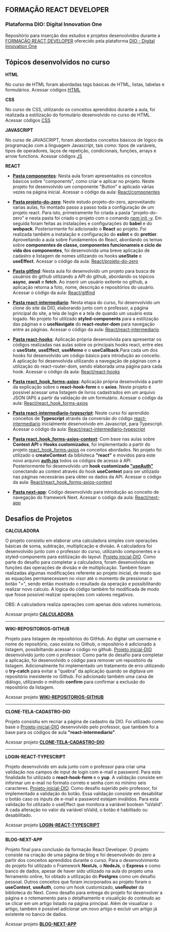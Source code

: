 ## **FORMAÇÃO REACT DEVELOPER**
### **Plataforma DIO: Digital Innovation One**

Repositório para inserção dos estudos e projetos desenvolvidos durante a [FORMAÇÃO REACT DEVELOPER](https://www.dio.me/en/curso-react) oferecido pela plataforma [DIO - Digital Innovation One](https://www.dio.me)

## **Tópicos desenvolvidos no curso**

__**HTML**__

No curso de HTML foram abordadas tags básicas de HTML, listas, tabelas e formulários. Acessar códigos [HTML](https://github.com/astorti/Formacao-React-Developer-DIO/tree/main/CODIGOS_AULA/HTML)

__**CSS**__

No curso de CSS, utilizando os conceitos aprendidos durante a aula, foi realizada a estilização do formulário desenvolvido no curso de HTML. Acessar códigos [CSS](https://github.com/astorti/Formacao-React-Developer-DIO/tree/main/CODIGOS_AULA/CSS)

__**JAVASCRIPT**__

No curso de JAVASCRIPT, foram abordados conceitos básicos de lógico de programação com a linguagem Javascript, tais como: tipos de variáveis, tipos de operadores, laços de repetição, condicionais, funções, arrays e arrow functions. Acessar códigos [JS](https://github.com/astorti/Formacao-React-Developer-DIO/tree/main/CODIGOS_AULA/JS)

__**REACT**__

- **<u>Pasta componentes**</u>:
 Nesta aula foram apresentados os conceitos básicos sobre "components", como criar e aplicar no projeto. Neste projeto foi desenvolvido um componente "Button" e aplicado várias vezes na página inicial. 
 Acessar o código da aula: [React/componentes](https://github.com/astorti/Formacao-React-Developer-DIO/tree/main/CODIGOS_AULA/REACT/componentes)

 
- **<u>Pasta projeto-do-zero**</u>:
 Neste estudo projeto-do-zero, aproveitando varias aulas, foi montado passo a passo toda a configuração de um projeto react. Para isto, primeiramente foi criada a pasta "projeto-do-zero" e nesta pasta foi criado o projeto com o comando <u>npm init -y</u>. Em seguida foram feitas as instalações e configurações do **babel** e do **webpack**. Posteriormente foi adicionado o **React** ao projeto. Foi realizada também a instalação e configuração do **eslint** e do **prettier**. Aproveitando a aula sobre Fundamentos do React, abordando os temas sobre **componentes de classe,  componentes funcionameis e ciclo de vida dos componentes**, foi desenvolvida uma breve aplicação de cadastro e listagem de nomes utilizando os hooks **useState** e **useEffect**. 
 Acessar o código da aula: [React/projeto-do-zero](https://github.com/astorti/Formacao-React-Developer-DIO/tree/main/CODIGOS_AULA/REACT/projeto-do-zero)


- **<u>Pasta gitfind**</u>:
 Nesta aula foi desenvolvido um projeto para busca de usuários do github utilizando a API do github, abordando os tópicos **async**, **await** e **fetch**. Ao inserir um usuário exitente no github, a aplicação retorna a foto, nome,  descrição e repositórios do usuário.
 Acessar o código da aula: [React/gitfind](https://github.com/astorti/Formacao-React-Developer-DIO/tree/main/CODIGOS_AULA/REACT/gitfind)



- **<u>Pasta react-intermediario**</u>:
 Nesta etapa do curso, foi desenvolvido um clone do site da DIO, elaborando junto com o professor, a página principal do site, a tela de login e a tela de quando um usuário esta logado. No projeto foi utilizado **styled-components** para a estilização das páginas e o **useNavigate** do **react-router-dom** para navegação entre as páginas. Acessar o código da aula: [React/react-intermediario](https://github.com/astorti/Formacao-React-Developer-DIO/tree/main/CODIGOS_AULA/REACT/react-intermediario)


 - **<u>Pasta react-hooks**</u>: Aplicação própria desenvolvida para apresentar os códigos realizadas nas aulas sobre os principais hooks react, entre eles o **useState**, **useEffect**, **useMemo** e o **useCallback**.Para cada um dos hooks foi desenvolvido um código básico para introdução ao conceito. A aplicação foi desenvolvida utilizando a navegação de páginas com a utilização do react-router-dom, sendo elaborada uma página para cada hook. Acessar o código da aula: [React/react-hooks](https://github.com/astorti/Formacao-React-Developer-DIO/tree/main/CODIGOS_AULA/REACT/react-hooks)

 - **<u>Pasta react_hook_forms-axios**</u>: Aplicação própria desenvolvida a partir da explicação sobre o **react-hook-form** e o **axios**. Neste projeto é possível acessar uma listagem de livros cadastrados em um arquivo JSON (API) a partir da validação de um formulário. Acessar o código da aula: [React/react_hook_forms-axios](https://github.com/astorti/Formacao-React-Developer-DIO/tree/main/CODIGOS_AULA/REACT/react_hook_forms-axios)

 - **<u>Pasta react-intermediario-typescript**</u>: Neste curso foi aprendido conceitos de **Typescript** através da conversão do código [react-intermediario](https://github.com/astorti/Formacao-React-Developer-DIO/tree/main/CODIGOS_AULA/REACT/react-intermediario) inicialmente desenvolvido em Javascript, para Typescript. Acessar o código da aula: [React/react-intermediario-typescript](https://github.com/astorti/Formacao-React-Developer-DIO/tree/main/CODIGOS_AULA/REACT/react-intermediario-typescript)

 - **<u>Pasta react_hook_forms-axios-context**</u>: Com base nas aulas sobre **Context API** e **Hooks customizados**, foi implementado a partir do projeto [react_hook_forms-axios](https://github.com/astorti/Formacao-React-Developer-DIO/tree/main/CODIGOS_AULA/REACT/react_hook_forms-axios) os conceitos abordados. No projeto foi utilizado o **createContext** da biblioteca **"react"** e movidos para este novo arquivo <u>**auth.jsx**</u> todos os códigos de acesso à API. Posteriormente foi desenvolvido um **hook customizado <u>"useAuth"**</u> conectando ao context através do hook **useContext** para ser utilizado nas páginas necessárias para obter os dados da API. Acessar o código da aula: [React/react_hook_forms-axios-context](https://github.com/astorti/Formacao-React-Developer-DIO/tree/main/CODIGOS_AULA/REACT/react_hook_forms-axios-context)

 - **<u>Pasta next-app**</u>: Código desenvolvido para introdução ao conceito de navegação do framework Next. Acessar o código da aula: [React/next-app](https://github.com/astorti/Formacao-React-Developer-DIO/tree/main/CODIGOS_AULA/REACT/next-app)


## **Desafios de Projetos**

__**CALCULADORA**__

O projeto consistiu em elaborar uma calculadora simples com operações básicas de soma, subtração, multiplicação e divisão. A calculadora foi desenvolvido junto com o professor do curso, utilizando componentes e o styled-components para estilização do layout. [Projeto inicial-DIO](https://github.com/digitalinnovationone/trilha-react-desafio01-calculadora). Como parte do desafio para completar a calculadora, foram desenvolvidas as funções das operações de divisão e de multiplicação. Também foram realizadas algumas modificações referente ao projeto inicial, de modo que as equações permanecessem no visor até o momento de pressionar o botão "=", sendo então mostrado o resultado da operação e possibilitando realizar novo calculo. A lógica do código também foi modificada de modo que fosse possível realizar operações com valores negativos. 

OBS: A calculadora realiza operações com apenas dois valores numéricos.

Acessar projeto [<u>**CALCULADORA**</u>](https://github.com/astorti/Formacao-React-Developer-DIO/tree/main/DESAFIOS_PROJETOS/calculadora) 

---

__**WIKI-REPOSITORIOS-GITHUB**__

Projeto para listagem de repositórios do GitHub. Ao digitar um username e nome do repositório, caso exista no Github, o repositório é adicionado à listagem, possibiltando acessar o código no github. [Projeto inicial-DIO](https://github.com/digitalinnovationone/trilha-react-desafio-2) desenvolvido junto com o professor. Como parte do desafio para completar a aplicação, foi desenvolvido o código para remover um repositório da listagem. Adicionalmente foi implementado um tratamento de erro utilizando o **try-catch** para evitar a "quebra" da aplicação quando se digitava um repositório inexistente no Github. Foi adicionado também uma caixa de diálogo, utilizando o método **confirm** para confirmar a exclusão do repositório da listagem.

Acessar projeto [**WIKI-REPOSITORIOS-GITHUB**](https://github.com/astorti/Formacao-React-Developer-DIO/tree/main/DESAFIOS_PROJETOS/wiki-repositorios-github) 

---

__**CLONE-TELA-CADASTRO-DIO**__

Projeto consistiu em recriar a página de cadastro da DIO. Foi utilizado como base o [Projeto-inicial-DIO](https://github.com/digitalinnovationone/trilha-react-desafio-3) desenvolvido pelo professor, que também foi a base para os códigos de aula **"react-intermediario"**.

Acessar projeto [**CLONE-TELA-CADASTRO-DIO**](https://github.com/astorti/Formacao-React-Developer-DIO/tree/main/DESAFIOS_PROJETOS/clone-tela-cadastro-dio) 

---

__**LOGIN-REACT-TYPESCRIPT**__

Projeto desenvolvido em aula junto com o professor para criar uma validação nos campos de input de login com e-mail e password. Para esta finalidade foi utilizado o **react-hook-form** e o **yup**. A validação consiste em informar um e-mail no formato correto e senha com no mínimo seis caracteres. [Projeto-inicial-DIO](https://github.com/digitalinnovationone/trilha-react-desafio-4). Como desafio sujerido pelo professor, foi implementado a validação do botão. Essa validação consiste em desabilitar o botão caso os inputs de e-mail e password estejam inválidos. Para esta validação foi utilizado o useEffect que monitora a variável boolean "isValid". A cada alteração no valor da variável isValid, o botão é habilitado ou desabilitado. 

Acessar projeto [**LOGIN-REACT-TYPESCRIPT**](https://github.com/astorti/Formacao-React-Developer-DIO/tree/main/DESAFIOS_PROJETOS/login-react-typescript) 

---

__**BLOG-NEXT-APP**__

 Projeto final para conclusão da formação React Developer. O projeto consiste na criação de uma página de blog e foi desenvolvido do zero a partir dos conceitos aprendidos durante o curso. Para o desenvolvimento do projeto foi utilizado o Framework **NextJs**, o **NodeJs**, o **Express**  e como banco de dados, apesar de haver sido utilizado na aula do projeto uma ferramento online, foi obtado a utilização do **Postgres** como um desafio pessoal. Outros conceitos que foram incorporados ao projeto foram o **useContext**, **useAuth**, como um hook customizado, **useRouter** da biblioteca do Next. Como desafio para entrega do projeto foi desenvolver a página e o rotemamento para o detalhamento e visualição do conteudo ao se clicar em um artigo listado na página principal. Além de visualizar o artigo, também é possível adicionar um novo artigo e excluir um artigo já existente no banco de dados.

Acessar projeto [**BLOG-NEXT-APP**](https://github.com/astorti/Formacao-React-Developer-DIO/tree/main/DESAFIOS_PROJETOS/blog-next-app) 

